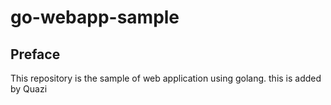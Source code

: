 # go-webapp-sample



## Preface
This repository is the sample of web application using golang.
this is added by Quazi 

